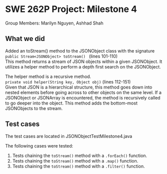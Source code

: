 # SWE 262P Project: Milestone 4
Group Members: Marilyn Nguyen, Ashhad Shah

## What we did
Added an toStream() method to the JSONObject class with the signature \
```public Stream<JSONObject> toStream() ``` (lines 101-110) \
This method returns a stream of JSON objects within a given JSONObject. It utilizes a helper method to perform a depth first search on the JSONObject.

The helper method is a recursive method. \
```private void helper(String key, Object obj)``` (lines 112-151) \
Given that JSON is a hierarchical structure, this method goes down into nested elements before going across to other objects on the same level. If a JSONObject or JSONArray is encountered, the method is recursively called to go deeper into the object. This method adds the bottom-most JSONObjects to the stream.

## Test cases
The test cases are located in JSONObjectTestMilestone4.java

The following cases were tested:

1. Tests chaining the ```toStream()``` method with a ```.forEach()``` function.
2. Tests chaining the ```toStream()``` method with a ```.map()``` function.
3. Tests chaining the ```toStream()``` method with a ```.filter()``` function.

